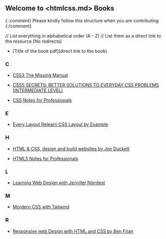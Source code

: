 ## Welcome to <htmlcss.md> Books

{::comment}
Please kindly follow this structure when you are contributing
{:/comment}

// List everything in alphabetical order (A - Z)
// List them as a direct link to the resource (No redirects)

- [Title of the book pdf](direct link to the book)

### C
- [CSS3 The Missing Manual](https://drive.google.com/file/d/1L3tVGwLb_ZMbdfq7gmV75Ixl96CuOty0/view?usp=share_link)

- [CSSS SECRETS: BETTER SOLUTIONS TO EVERYDAY CSS PROBLEMS (INTERMEDIATE LEVEL)]([https://drive.google.com/file/d/1L3tVGwLb_ZMbdfq7gmV75Ixl96CuOty0/view?usp=share_link](https://www.pdfdrive.com/css-secrets-better-solutions-to-everyday-web-design-problems-e177990723.html))

- [CSS  Notes for Professionals](https://drive.google.com/file/d/1FJl8Yc5mP7Rvjx-z7CzT2D8AY4EcnwsC/view?usp=sharing)

### E
- [Every Layout Relearn CSS Layout by Example](https://drive.google.com/file/d/1L3tVGwLb_ZMbdfq7gmV75Ixl96CuOty0/view?usp=share_link)

### H
- [HTML & CSS, design and build websites by Jon Duckett](https://drive.google.com/file/d/1ax986S5awKo4VSFojUn19HDAaeZIXvoI/view?usp=sharing)

- [HTML5 Notes for Professionals](https://drive.google.com/file/d/1k4VDZDI_yqWAQpkqagXfe9tS-3VSAWIz/view?usp=sharing)
### L
- [Learning Web Design with Jennifer Nierdest](https://drive.google.com/file/d/1LBkKHv0BUKa6HW4bFNqOs_Sut6yjbmvy/view?usp=share_link)

### M
- [Mordern CSS with Tailwind](https://drive.google.com/file/d/1L8GZdQUdbBHYW88fgOhAN1pfz2wgWp2e/view?usp=share_link)

### R
- [Responsive web Design with HTML and CSS by Ben Frian](https://drive.google.com/file/d/1LBmHA6enY7eLRuh83mXi-ANvT6fPjSK2/view?usp=share_link)

